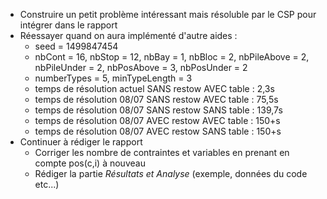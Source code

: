 - Construire un petit problème intéressant mais résoluble par le CSP pour intégrer dans le rapport
- Réessayer quand on aura implémenté d'autre aides :
  - seed = 1499847454 
  - nbCont = 16, nbStop = 12, nbBay = 1, nbBloc = 2, nbPileAbove = 2, nbPileUnder = 2, nbPosAbove = 3, nbPosUnder = 2
  - numberTypes = 5, minTypeLength = 3
  - temps de résolution actuel SANS restow AVEC table : 2,3s
  - temps de résolution 08/07 SANS restow AVEC table : 75,5s
  - temps de résolution 08/07 SANS restow SANS table : 139,7s
  - temps de résolution 08/07 AVEC restow AVEC table : 150+s
  - temps de résolution 08/07 AVEC restow SANS table : 150+s
- Continuer à rédiger le rapport
  - Corriger les nombre de contraintes et variables en prenant en compte pos(c,i) à nouveau
  - Rédiger la partie *Résultats et Analyse* (exemple, données du code etc...)
